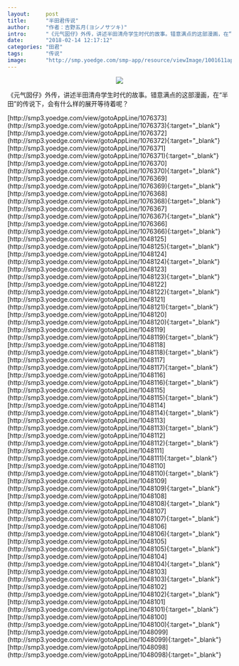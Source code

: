 ```yaml
---
layout:     post
title:      "半田君传说"
author:     "作者：吉野五月(ヨシノサツキ)"
intro:      "《元气囡仔》外传，讲述半田清舟学生时代的故事。错意满点的这部漫画，在“半田”的传说下，会有什么样的展开等待着呢？"
date:       "2018-02-14 12:17:12"
categories: "田君"
tags:       "传说"
image:      "http://smp.yoedge.com/smp-app/resource/viewImage/1001611appline.png"
---
```

<div style="text-align: center">
<p><img src="http://smp.yoedge.com/smp-app/resource/viewImage/1001611appline.png"/></p>
</div>
<p class="post-meta">
<span>《元气囡仔》外传，讲述半田清舟学生时代的故事。错意满点的这部漫画，在“半田”的传说下，会有什么样的展开等待着呢？</span>
</p>
[http://smp3.yoedge.com/view/gotoAppLine/1076373](http://smp3.yoedge.com/view/gotoAppLine/1076373){:target="_blank"}
[http://smp3.yoedge.com/view/gotoAppLine/1076372](http://smp3.yoedge.com/view/gotoAppLine/1076372){:target="_blank"}
[http://smp3.yoedge.com/view/gotoAppLine/1076371](http://smp3.yoedge.com/view/gotoAppLine/1076371){:target="_blank"}
[http://smp3.yoedge.com/view/gotoAppLine/1076370](http://smp3.yoedge.com/view/gotoAppLine/1076370){:target="_blank"}
[http://smp3.yoedge.com/view/gotoAppLine/1076369](http://smp3.yoedge.com/view/gotoAppLine/1076369){:target="_blank"}
[http://smp3.yoedge.com/view/gotoAppLine/1076368](http://smp3.yoedge.com/view/gotoAppLine/1076368){:target="_blank"}
[http://smp3.yoedge.com/view/gotoAppLine/1076367](http://smp3.yoedge.com/view/gotoAppLine/1076367){:target="_blank"}
[http://smp3.yoedge.com/view/gotoAppLine/1076366](http://smp3.yoedge.com/view/gotoAppLine/1076366){:target="_blank"}
[http://smp3.yoedge.com/view/gotoAppLine/1048125](http://smp3.yoedge.com/view/gotoAppLine/1048125){:target="_blank"}
[http://smp3.yoedge.com/view/gotoAppLine/1048124](http://smp3.yoedge.com/view/gotoAppLine/1048124){:target="_blank"}
[http://smp3.yoedge.com/view/gotoAppLine/1048123](http://smp3.yoedge.com/view/gotoAppLine/1048123){:target="_blank"}
[http://smp3.yoedge.com/view/gotoAppLine/1048122](http://smp3.yoedge.com/view/gotoAppLine/1048122){:target="_blank"}
[http://smp3.yoedge.com/view/gotoAppLine/1048121](http://smp3.yoedge.com/view/gotoAppLine/1048121){:target="_blank"}
[http://smp3.yoedge.com/view/gotoAppLine/1048120](http://smp3.yoedge.com/view/gotoAppLine/1048120){:target="_blank"}
[http://smp3.yoedge.com/view/gotoAppLine/1048119](http://smp3.yoedge.com/view/gotoAppLine/1048119){:target="_blank"}
[http://smp3.yoedge.com/view/gotoAppLine/1048118](http://smp3.yoedge.com/view/gotoAppLine/1048118){:target="_blank"}
[http://smp3.yoedge.com/view/gotoAppLine/1048117](http://smp3.yoedge.com/view/gotoAppLine/1048117){:target="_blank"}
[http://smp3.yoedge.com/view/gotoAppLine/1048116](http://smp3.yoedge.com/view/gotoAppLine/1048116){:target="_blank"}
[http://smp3.yoedge.com/view/gotoAppLine/1048115](http://smp3.yoedge.com/view/gotoAppLine/1048115){:target="_blank"}
[http://smp3.yoedge.com/view/gotoAppLine/1048114](http://smp3.yoedge.com/view/gotoAppLine/1048114){:target="_blank"}
[http://smp3.yoedge.com/view/gotoAppLine/1048113](http://smp3.yoedge.com/view/gotoAppLine/1048113){:target="_blank"}
[http://smp3.yoedge.com/view/gotoAppLine/1048112](http://smp3.yoedge.com/view/gotoAppLine/1048112){:target="_blank"}
[http://smp3.yoedge.com/view/gotoAppLine/1048111](http://smp3.yoedge.com/view/gotoAppLine/1048111){:target="_blank"}
[http://smp3.yoedge.com/view/gotoAppLine/1048110](http://smp3.yoedge.com/view/gotoAppLine/1048110){:target="_blank"}
[http://smp3.yoedge.com/view/gotoAppLine/1048109](http://smp3.yoedge.com/view/gotoAppLine/1048109){:target="_blank"}
[http://smp3.yoedge.com/view/gotoAppLine/1048108](http://smp3.yoedge.com/view/gotoAppLine/1048108){:target="_blank"}
[http://smp3.yoedge.com/view/gotoAppLine/1048107](http://smp3.yoedge.com/view/gotoAppLine/1048107){:target="_blank"}
[http://smp3.yoedge.com/view/gotoAppLine/1048106](http://smp3.yoedge.com/view/gotoAppLine/1048106){:target="_blank"}
[http://smp3.yoedge.com/view/gotoAppLine/1048105](http://smp3.yoedge.com/view/gotoAppLine/1048105){:target="_blank"}
[http://smp3.yoedge.com/view/gotoAppLine/1048104](http://smp3.yoedge.com/view/gotoAppLine/1048104){:target="_blank"}
[http://smp3.yoedge.com/view/gotoAppLine/1048103](http://smp3.yoedge.com/view/gotoAppLine/1048103){:target="_blank"}
[http://smp3.yoedge.com/view/gotoAppLine/1048102](http://smp3.yoedge.com/view/gotoAppLine/1048102){:target="_blank"}
[http://smp3.yoedge.com/view/gotoAppLine/1048101](http://smp3.yoedge.com/view/gotoAppLine/1048101){:target="_blank"}
[http://smp3.yoedge.com/view/gotoAppLine/1048100](http://smp3.yoedge.com/view/gotoAppLine/1048100){:target="_blank"}
[http://smp3.yoedge.com/view/gotoAppLine/1048099](http://smp3.yoedge.com/view/gotoAppLine/1048099){:target="_blank"}
[http://smp3.yoedge.com/view/gotoAppLine/1048098](http://smp3.yoedge.com/view/gotoAppLine/1048098){:target="_blank"}


